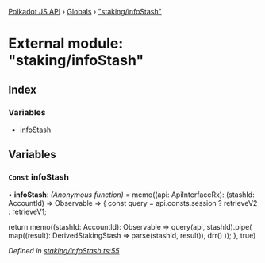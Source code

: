 [Polkadot JS API](../README.md) › [Globals](../globals.md) › ["staking/infoStash"](_staking_infostash_.md)

# External module: "staking/infoStash"

## Index

### Variables

* [infoStash](_staking_infostash_.md#const-infostash)

## Variables

### `Const` infoStash

• **infoStash**: *(Anonymous function)* =  memo((api: ApiInterfaceRx): (stashId: AccountId) => Observable<DerivedStakingStash> => {
  const query = api.consts.session
    ? retrieveV2
    : retrieveV1;

  return memo((stashId: AccountId): Observable<DerivedStakingStash> =>
    query(api, stashId).pipe(
      map((result): DerivedStakingStash => parse(stashId, result)),
      drr()
    ));
}, true)

*Defined in [staking/infoStash.ts:55](https://github.com/polkadot-js/api/blob/287ceb2ded/packages/api-derive/src/staking/infoStash.ts#L55)*
